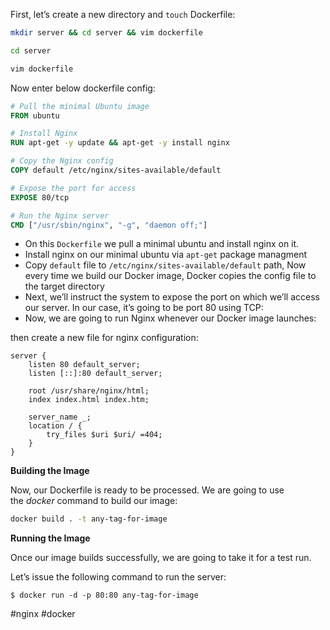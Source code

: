 First, let’s create a new directory and `touch` Dockerfile:

```bash
mkdir server && cd server && vim dockerfile
```

```bash
cd server
```

```bash
vim dockerfile
```

Now enter below dockerfile config:

```dockerfile
# Pull the minimal Ubuntu image
FROM ubuntu

# Install Nginx
RUN apt-get -y update && apt-get -y install nginx

# Copy the Nginx config
COPY default /etc/nginx/sites-available/default

# Expose the port for access
EXPOSE 80/tcp

# Run the Nginx server
CMD ["/usr/sbin/nginx", "-g", "daemon off;"]
```

- On this `Dockerfile` we pull a minimal ubuntu and install nginx on it.
- Install nginx on our minimal ubuntu via `apt-get` package managment
- Copy `default` file to `/etc/nginx/sites-available/default` path, Now every time we build our Docker image, Docker copies the config file to the target directory
- Next, we’ll instruct the system to expose the port on which we’ll access our server. In our case, it’s going to be port 80 using TCP:
- Now, we are going to run Nginx whenever our Docker image launches:

then create a new file for nginx configuration:

```nginx
server {
    listen 80 default_server;
    listen [::]:80 default_server;
    
    root /usr/share/nginx/html;
    index index.html index.htm;

    server_name _;
    location / {
        try_files $uri $uri/ =404;
    }
}
```

**Building the Image**

Now, our Dockerfile is ready to be processed. We are going to use the _docker_ command to build our image:

```bash
docker build . -t any-tag-for-image
```

**Running the Image**

Once our image builds successfully, we are going to take it for a test run.

Let’s issue the following command to run the server:

```shell
$ docker run -d -p 80:80 any-tag-for-image
```

#nginx #docker